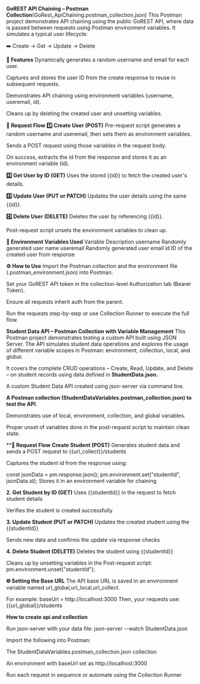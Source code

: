 **GoREST API Chaining – Postman Collection**(GoRest_ApiChaining.postman_collection.json)
This Postman project demonstrates API chaining using the public GoREST API, where data is passed between requests using Postman environment variables. It simulates a typical user lifecycle:

➡️ Create → Get → Update → Delete

**📌 Features**
Dynamically generates a random username and email for each user.

Captures and stores the user ID from the create response to reuse in subsequent requests.

Demonstrates API chaining using environment variables (username, useremail, id).

Cleans up by deleting the created user and unsetting variables.

**🔄 Request Flow**
**1️⃣ Create User (POST)**
Pre-request script generates a random username and useremail, then sets them as environment variables.

Sends a POST request using those variables in the request body.

On success, extracts the id from the response and stores it as an environment variable (id).

**2️⃣ Get User by ID (GET)**
Uses the stored {{id}} to fetch the created user's details.

**3️⃣ Update User (PUT or PATCH)**
Updates the user details using the same {{id}}.

**4️⃣ Delete User (DELETE)**
Deletes the user by referencing {{id}}.

Post-request script unsets the environment variables to clean up.

**🧪 Environment Variables Used**
Variable	Description
username	Randomly generated user name
useremail	Randomly generated user email
id	ID of the created user from response

**⚙️ How to Use**
Import the Postman collection and the environment file (.postman_environment.json) into Postman.

Set your GoREST API token in the collection-level Authorization tab (Bearer Token).

Ensure all requests inherit auth from the parent.

Run the requests step-by-step or use Collection Runner to execute the full flow.






****Student Data API – Postman Collection with Variable Management****
This Postman project demonstrates testing a custom API built using JSON Server. The API simulates student data operations and explores the usage of different variable scopes in Postman: environment, collection, local, and global.

It covers the complete CRUD operations – Create, Read, Update, and Delete – on student records using data defined in **StudentData.json.**

A custom Student Data API created using json-server via command line.

**A Postman collection (StudentDataVariables.postman_collection.json) to test the API**.

Demonstrates use of local, environment, collection, and global variables.

Proper unset of variables done in the post-request script to maintain clean state.

****🔄 Request Flow**
**Create Student (POST)**
Generates student data and sends a POST request to {{url_collect}}/students

Captures the student id from the response using:

const jsonData = pm.response.json();
pm.environment.set("studentId", jsonData.id);
Stores it in an environment variable for chaining

**2. Get Student by ID (GET)**
Uses {{studentId}} in the request to fetch student details

Verifies the student is created successfully

**3. Update Student (PUT or PATCH)**
Updates the created student using the {{studentId}}

Sends new data and confirms the update via response checks

**4. Delete Student (DELETE)**
Deletes the student using {{studentId}}

Cleans up by unsetting variables in the Post-request script:
pm.environment.unset("studentId");

**🌐 Setting the Base URL**
The API base URL is saved in an environment variable named url_global,url_local,url_collect.

For example:
baseUrl = http://localhost:3000
Then, your requests use:
{{url_global}}/students



**How to create api and collection**

Run json-server with your data file:
json-server --watch StudentData.json

Import the following into Postman:

The StudentDataVariables.postman_collection.json collection

An environment with baseUrl set as http://localhost:3000

Run each request in sequence or automate using the Collection Runner



